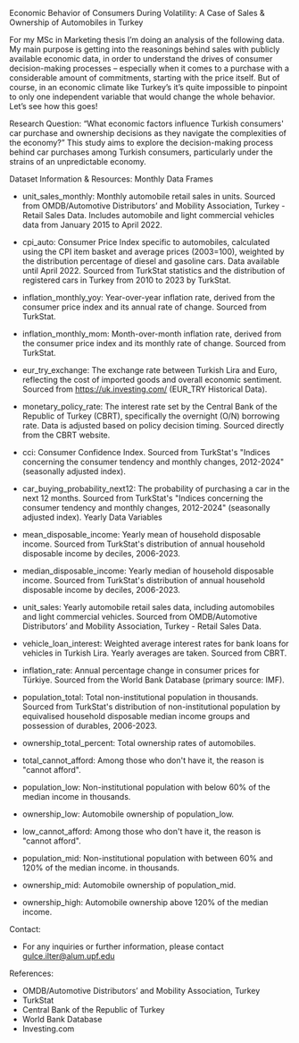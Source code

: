 Economic Behavior of Consumers During Volatility: A Case of Sales & Ownership of Automobiles in Turkey

For my MSc in Marketing thesis I’m doing an analysis of the following data. 
My main purpose is getting into the reasonings behind sales with publicly available economic data, 
in order to understand the drives of consumer decision-making processes – especially when it comes 
to a purchase with a considerable amount of commitments, starting with the price itself. 
But of course, in an economic climate like Turkey’s it’s quite impossible to pinpoint 
to only one independent variable that would change the whole behavior. Let’s see how this goes!

Research Question:
“What economic factors influence Turkish consumers' car purchase and ownership decisions as 
they navigate the complexities of the economy?” 
This study aims to explore the decision-making process behind car purchases among 
Turkish consumers, particularly under the strains of an unpredictable economy. 

Dataset Information & Resources:
Monthly Data Frames
*	unit_sales_monthly: Monthly automobile retail sales in units. Sourced from 
OMDB/Automotive Distributors’ and Mobility Association, Turkey - Retail Sales Data. 
Includes automobile and light commercial vehicles data from January 2015 to April 2022.
*	cpi_auto: Consumer Price Index specific to automobiles, calculated using the CPI item 
basket and average prices (2003=100), weighted by the distribution percentage of diesel 
and gasoline cars. Data available until April 2022. Sourced from TurkStat statistics and 
the distribution of registered cars in Turkey from 2010 to 2023 by TurkStat.
*	inflation_monthly_yoy: Year-over-year inflation rate, derived from the consumer price 
index and its annual rate of change. Sourced from TurkStat.
*	inflation_monthly_mom: Month-over-month inflation rate, derived from the consumer 
price index and its monthly rate of change. Sourced from TurkStat.
*	eur_try_exchange: The exchange rate between Turkish Lira and Euro, reflecting the cost 
of imported goods and overall economic sentiment. Sourced from 
https://uk.investing.com/ (EUR_TRY Historical Data).
*	monetary_policy_rate: The interest rate set by the Central Bank of the Republic of 
Turkey (CBRT), specifically the overnight (O/N) borrowing rate. Data is adjusted based on 
policy decision timing. Sourced directly from the CBRT website.
*	cci: Consumer Confidence Index. Sourced from TurkStat's "Indices concerning the 
consumer tendency and monthly changes, 2012-2024" (seasonally adjusted index).
*	car_buying_probability_next12: The probability of purchasing a car in the next 12 
months. Sourced from TurkStat's "Indices concerning the consumer tendency and 
monthly changes, 2012-2024" (seasonally adjusted index).
Yearly Data Variables
*	mean_disposable_income: Yearly mean of household disposable income. Sourced from 
TurkStat's distribution of annual household disposable income by deciles, 2006-2023.
*	median_disposable_income: Yearly median of household disposable income. Sourced 
from TurkStat's distribution of annual household disposable income by deciles, 2006-2023.
*	unit_sales: Yearly automobile retail sales data, including automobiles and light 
commercial vehicles. Sourced from OMDB/Automotive Distributors’ and Mobility 
Association, Turkey - Retail Sales Data.
*	vehicle_loan_interest: Weighted average interest rates for bank loans for vehicles in 
Turkish Lira. Yearly averages are taken. Sourced from CBRT.
*	inflation_rate: Annual percentage change in consumer prices for Türkiye. Sourced from 
the World Bank Database (primary source: IMF).

*	population_total: Total non-institutional population in thousands. Sourced 
from TurkStat's distribution of non-institutional population by equivalised
household disposable median income groups and possession of durables, 2006-2023.
*	ownership_total_percent: Total ownership rates of automobiles.
*	total_cannot_afford: Among those who don't have it, the reason is 
"cannot afford".
* population_low: Non-institutional population with below 60% of the median
income in thousands.
*	ownership_low: Automobile ownership of population_low.
*	low_cannot_afford: Among those who don't have it, the reason is 
"cannot afford".
* population_mid: Non-institutional population with between 60% and 120% of 
the median income. in thousands.
*	ownership_mid: Automobile ownership of population_mid.
*	ownership_high: Automobile ownership above 120% of the median income.

Contact:
*	For any inquiries or further information, please contact gulce.ilter@alum.upf.edu 

References:
*	OMDB/Automotive Distributors’ and Mobility Association, Turkey
*	TurkStat 
*	Central Bank of the Republic of Turkey
*	World Bank Database
*	Investing.com
